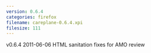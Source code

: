 ```yaml
---
version: 0.6.4
categories: firefox
filename: careplane-0.6.4.xpi
filesize: 111
---
```

v0.6.4 2011-06-06
  HTML sanitation fixes for AMO review

